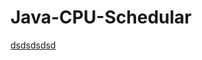 # Java-CPU-Schedular
[dsdsdsdsd](https://user-images.githubusercontent.com/109319994/180044632-5b984510-04b1-4337-bf8c-1d12abe4f598.PNG)
